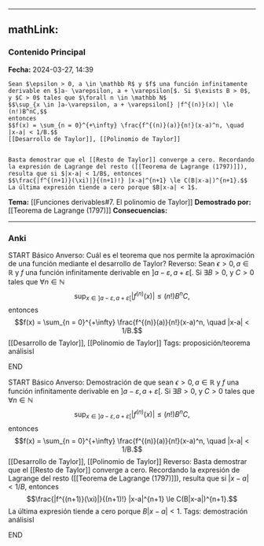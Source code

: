 
---
mathLink:
---
### Contenido Principal

**Fecha:** 2024-03-27, 14:39

```ad-theorem
Sean $\epsilon > 0, a \in \mathbb R$ y $f$ una función infinitamente derivable en $]a- \varepsilon, a + \varepsilon[$. Si $\exists B > 0$, y $C > 0$ tales que $\forall n \in \mathbb N$
$$\sup_{x \in ]a-\varepsilon, a + \varepsilon[} |f^{(n)}(x)| \le (n!)B^nC,$$
entonces
$$f(x) = \sum_{n = 0}^{+\infty} \frac{f^{(n)}(a)}{n!}(x-a)^n, \quad |x-a| < 1/B.$$
[[Desarrollo de Taylor]], [[Polinomio de Taylor]]
```


```ad-proof

Basta demostrar que el [[Resto de Taylor]] converge a cero. Recordando la expresión de Lagrange del resto ([[Teorema de Lagrange (1797)]]), resulta que si $|x-a| < 1/B$, entonces
$$\frac{|f^{(n+1)}(\xi)|}{(n+1)!} |x-a|^{n+1} \le C(B|x-a|)^{n+1}.$$
La última expresión tiende a cero porque $B|x-a| < 1$.
```


**Tema:** [[Funciones derivables#7. El polinomio de Taylor]]
**Demostrado por:** [[Teorema de Lagrange (1797)]]
**Consecuencias:**

---
### Anki

START
Básico
Anverso: Cuál es el teorema que nos permite la aproximación de una función mediante el desarrollo de Taylor?
Reverso: Sean $\epsilon > 0, a \in \mathbb R$ y $f$ una función infinitamente derivable en $]a- \varepsilon, a + \varepsilon[$. Si $\exists B > 0$, y $C > 0$ tales que $\forall n \in \mathbb N$
$$\sup_{x \in ]a-\varepsilon, a + \varepsilon[} |f^{(n)}(x)| \le (n!)B^nC,$$
entonces
$$f(x) = \sum_{n = 0}^{+\infty} \frac{f^{(n)}(a)}{n!}(x-a)^n, \quad |x-a| < 1/B.$$
[[Desarrollo de Taylor]], [[Polinomio de Taylor]]
Tags: proposición/teorema análisisI
<!--ID: 1713093069938-->
END

START
Básico
Anverso: Demostración de que sean $\epsilon > 0, a \in \mathbb R$ y $f$ una función infinitamente derivable en $]a- \varepsilon, a + \varepsilon[$. Si $\exists B > 0$, y $C > 0$ tales que $\forall n \in \mathbb N$
$$\sup_{x \in ]a-\varepsilon, a + \varepsilon[} |f^{(n)}(x)| \le (n!)B^nC,$$
entonces
$$f(x) = \sum_{n = 0}^{+\infty} \frac{f^{(n)}(a)}{n!}(x-a)^n, \quad |x-a| < 1/B.$$
[[Desarrollo de Taylor]], [[Polinomio de Taylor]]
Reverso: 
Basta demostrar que el [[Resto de Taylor]] converge a cero. Recordando la expresión de Lagrange del resto ([[Teorema de Lagrange (1797)]]), resulta que si $|x-a| < 1/B$, entonces
$$\frac{|f^{(n+1)}(\xi)|}{(n+1)!} |x-a|^{n+1} \le C(B|x-a|)^{n+1}.$$
La última expresión tiende a cero porque $B|x-a| < 1$.
Tags: demostración análisisI
<!--ID: 1713093069940-->
END